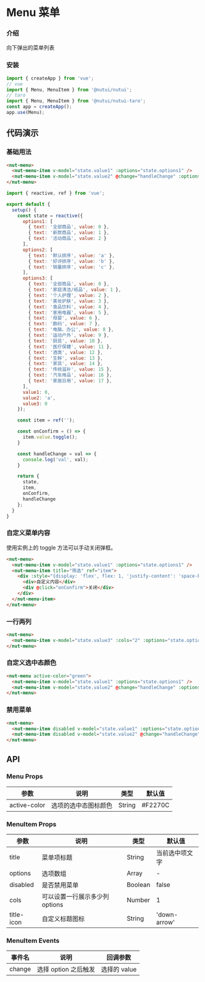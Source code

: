 # Menu 菜单

### 介绍

向下弹出的菜单列表

### 安装

``` javascript
import { createApp } from 'vue';
// vue
import { Menu, MenuItem } from '@nutui/nutui';
// taro
import { Menu, MenuItem } from '@nutui/nutui-taro';
const app = createApp();
app.use(Menu);

```

## 代码演示

### 基础用法

```html
<nut-menu>
  <nut-menu-item v-model="state.value1" :options="state.options1" />
  <nut-menu-item v-model="state.value2" @change="handleChange" :options="state.options2" />
</nut-menu>
```
```js
import { reactive, ref } from 'vue';

export default {
  setup() {
    const state = reactive({
      options1: [
        { text: '全部商品', value: 0 },
        { text: '新款商品', value: 1 },
        { text: '活动商品', value: 2 }
      ],
      options2: [
        { text: '默认排序', value: 'a' },
        { text: '好评排序', value: 'b' },
        { text: '销量排序', value: 'c' },
      ],
      options3: [
        { text: '全部商品', value: 0 },
        { text: '家庭清洁/纸品', value: 1 },
        { text: '个人护理', value: 2 },
        { text: '美妆护肤', value: 3 },
        { text: '食品饮料', value: 4 },
        { text: '家用电器', value: 5 },
        { text: '母婴', value: 6 },
        { text: '数码', value: 7 },
        { text: '电脑、办公', value: 8 },
        { text: '运动户外', value: 9 },
        { text: '厨具', value: 10 },
        { text: '医疗保健', value: 11 },
        { text: '酒类', value: 12 },
        { text: '生鲜', value: 13 },
        { text: '家具', value: 14 },
        { text: '传统滋补', value: 15 },
        { text: '汽车用品', value: 16 },
        { text: '家居日用', value: 17 },
      ],
      value1: 0,
      value2: 'a',
      value3: 0
    });

    const item = ref('');

    const onConfirm = () => {
      item.value.toggle();
    }

    const handleChange = val => {
      console.log('val', val);
    }

    return {
      state,
      item,
      onConfirm,
      handleChange
    };
  }
}
```

### 自定义菜单内容
使用实例上的 toggle 方法可以手动关闭弹框。

```html
<nut-menu>
  <nut-menu-item v-model="state.value1" :options="state.options1" />
  <nut-menu-item title="筛选" ref="item">
    <div :style="{display: 'flex', flex: 1, 'justify-content': 'space-between', 'align-items': 'center'}">
      <div>自定义内容</div>
      <div @click="onConfirm">关闭</div>
    </div>
  </nut-menu-item>
</nut-menu>
```

### 一行两列

```html
<nut-menu>
  <nut-menu-item v-model="state.value3" :cols="2" :options="state.options3" />
</nut-menu>
```

### 自定义选中态颜色

```html
<nut-menu active-color="green">
  <nut-menu-item v-model="state.value1" :options="state.options1" />
  <nut-menu-item v-model="state.value2" @change="handleChange" :options="state.options2" />
</nut-menu>
```

### 禁用菜单

```html
<nut-menu>
  <nut-menu-item disabled v-model="state.value1" :options="state.options1" />
  <nut-menu-item disabled v-model="state.value2" @change="handleChange" :options="state.options2" />
</nut-menu>
```

## API

### Menu Props

| 参数         | 说明                             | 类型   | 默认值           |
|--------------|----------------------------------|--------|------------------|
| active-color         | 选项的选中态图标颜色     | String | #F2270C               |

### MenuItem Props

| 参数         | 说明                             | 类型   | 默认值           |
|--------------|----------------------------------|--------|------------------|
| title         | 菜单项标题     | String | 当前选中项文字               |
| options         | 选项数组     | Array | -                |
| disabled         | 是否禁用菜单     | Boolean | false                |
| cols         | 可以设置一行展示多少列 options     | Number | 1                |
| title-icon         | 自定义标题图标     | String | 'down-arrow'                |

### MenuItem Events

| 事件名 | 说明           | 回调参数     |
|--------|----------------|--------------|
| change  | 选择 option 之后触发 | 选择的 value |